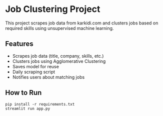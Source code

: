 # Job Clustering Project

This project scrapes job data from karkidi.com and clusters jobs based on required skills using unsupervised machine learning.

## Features
- Scrapes job data (title, company, skills, etc.)
- Clusters jobs using Agglomerative Clustering
- Saves model for reuse
- Daily scraping script
- Notifies users about matching jobs

## How to Run
```
pip install -r requirements.txt
streamlit run app.py
```